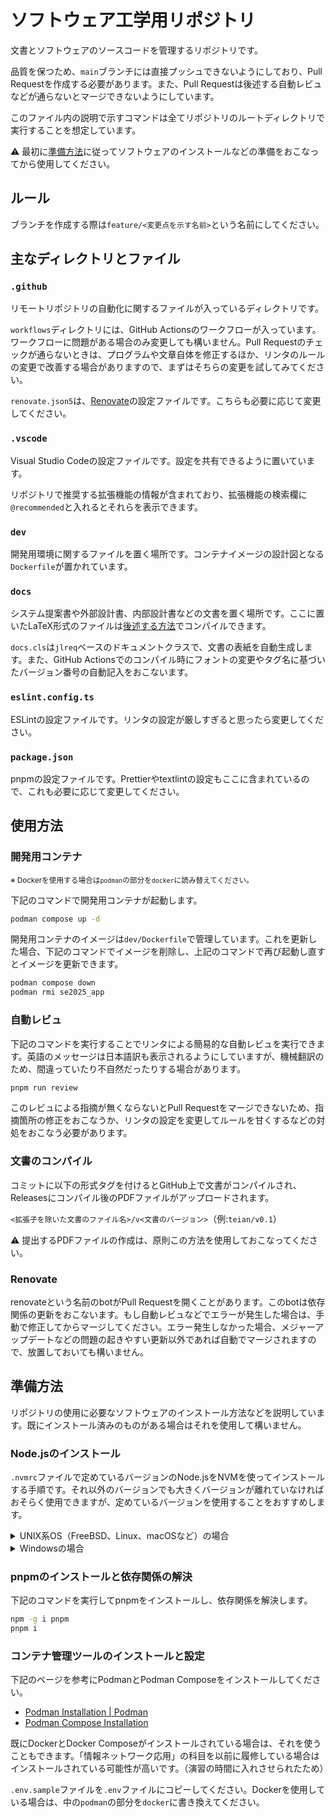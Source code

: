 # ソフトウェア工学用リポジトリ

文書とソフトウェアのソースコードを管理するリポジトリです。

品質を保つため、`main`ブランチには直接プッシュできないようにしており、Pull Requestを作成する必要があります。また、Pull Requestは後述する自動レビュなどが通らないとマージできないようにしています。

このファイル内の説明で示すコマンドは全てリポジトリのルートディレクトリで実行することを想定しています。

⚠️ 最初に[準備方法](#準備方法)に従ってソフトウェアのインストールなどの準備をおこなってから使用してください。

## ルール

ブランチを作成する際は`feature/<変更点を示す名前>`という名前にしてください。

## 主なディレクトリとファイル

### `.github`

リモートリポジトリの自動化に関するファイルが入っているディレクトリです。

`workflows`ディレクトリには、GitHub Actionsのワークフローが入っています。ワークフローに問題がある場合のみ変更しても構いません。Pull Requestのチェックが通らないときは、プログラムや文章自体を修正するほか、リンタのルールの変更で改善する場合がありますので、まずはそちらの変更を試してみてください。

`renovate.json5`は、[Renovate](#renovate)の設定ファイルです。こちらも必要に応じて変更してください。

### `.vscode`

Visual Studio Codeの設定ファイルです。設定を共有できるように置いています。

リポジトリで推奨する拡張機能の情報が含まれており、拡張機能の検索欄に`@recommended`と入れるとそれらを表示できます。

### `dev`

開発用環境に関するファイルを置く場所です。コンテナイメージの設計図となる`Dockerfile`が置かれています。

### `docs`

システム提案書や外部設計書、内部設計書などの文書を置く場所です。ここに置いたLaTeX形式のファイルは[後述する方法](#文書のコンパイル)でコンパイルできます。

`docs.cls`は`jlreq`ベースのドキュメントクラスで、文書の表紙を自動生成します。また、GitHub Actionsでのコンパイル時にフォントの変更やタグ名に基づいたバージョン番号の自動記入をおこないます。

### `eslint.config.ts`

ESLintの設定ファイルです。リンタの設定が厳しすぎると思ったら変更してください。

### `package.json`

pnpmの設定ファイルです。Prettierやtextlintの設定もここに含まれているので、これも必要に応じて変更してください。

## 使用方法

### 開発用コンテナ

<sub>※ Dockerを使用する場合は`podman`の部分を`docker`に読み替えてください。</sub>

下記のコマンドで開発用コンテナが起動します。

```sh
podman compose up -d
```

開発用コンテナのイメージは`dev/Dockerfile`で管理しています。これを更新した場合、下記のコマンドでイメージを削除し、上記のコマンドで再び起動し直すとイメージを更新できます。

```sh
podman compose down
podman rmi se2025_app
```

### 自動レビュ

下記のコマンドを実行することでリンタによる簡易的な自動レビュを実行できます。英語のメッセージは日本語訳も表示されるようにしていますが、機械翻訳のため、間違っていたり不自然だったりする場合があります。

```sh
pnpm run review
```

このレビュによる指摘が無くならないとPull Requestをマージできないため、指摘箇所の修正をおこなうか、リンタの設定を変更してルールを甘くするなどの対処をおこなう必要があります。

### 文書のコンパイル

コミットに以下の形式タグを付けるとGitHub上で文書がコンパイルされ、Releasesにコンパイル後のPDFファイルがアップロードされます。

`<拡張子を除いた文書のファイル名>/v<文書のバージョン>`（例:`teian/v0.1`）

⚠️ 提出するPDFファイルの作成は、原則この方法を使用しておこなってください。

### Renovate

renovateという名前のbotがPull Requestを開くことがあります。このbotは依存関係の更新をおこないます。もし自動レビュなどでエラーが発生した場合は、手動で修正してからマージしてください。エラー発生しなかった場合、メジャーアップデートなどの問題の起きやすい更新以外であれば自動でマージされますので、放置しておいても構いません。

## 準備方法

リポジトリの使用に必要なソフトウェアのインストール方法などを説明しています。既にインストール済みのものがある場合はそれを使用して構いません。

### Node.jsのインストール

`.nvmrc`ファイルで定めているバージョンのNode.jsをNVMを使ってインストールする手順です。それ以外のバージョンでも大きくバージョンが離れていなければおそらく使用できますが、定めているバージョンを使用することをおすすめします。

<details>
<summary>UNIX系OS（FreeBSD、Linux、macOSなど）の場合</summary>

まず、下記のコマンドでNVMをインストールします。

```sh
curl -o- https://raw.githubusercontent.com/nvm-sh/nvm/master/install.sh | bash
```

それから、`PATH`を再読み込みするためにシェルを再起動した後、このリポジトリで下記のコマンドを実行してNode.jsをインストールします。

```sh
nvm install
nvm use
```

</details>
<details>
<summary>Windowsの場合</summary>

まず、[Releases · coreybutler/nvm-windows](https://github.com/coreybutler/nvm-windows/releases)からnvm-setup.exeをダウンロードし、実行することでNVM for Windowsをインストールします。

それから、下記のコマンドを実行してNode.jsをインストールします。

```ps1
nvm install $(Get-Content .nvmrc)
nvm use $(Get-Content .nvmrc)
```

</details>

### pnpmのインストールと依存関係の解決

下記のコマンドを実行してpnpmをインストールし、依存関係を解決します。

```sh
npm -g i pnpm
pnpm i
```

### コンテナ管理ツールのインストールと設定

下記のページを参考にPodmanとPodman Composeをインストールしてください。

- [Podman Installation | Podman](https://podman.io/docs/installation)
- [Podman Compose Installation](https://github.com/containers/podman-compose#installation)

既にDockerとDocker Composeがインストールされている場合は、それを使うこともできます。「情報ネットワーク応用」の科目を以前に履修している場合はインストールされている可能性が高いです。（演習の時間に入れさせられたため）

`.env.sample`ファイルを`.env`ファイルにコピーしてください。Dockerを使用している場合は、中の`podman`の部分を`docker`に書き換えてください。
